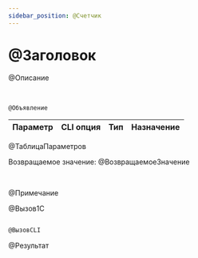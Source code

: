 ```yaml
---
sidebar_position: @Счетчик
---
```


# @Заголовок
@Описание


<br/>


`@Объявление`

  | Параметр | CLI опция | Тип | Назначение |
  |-|-|-|-|
@ТаблицаПараметров
  
  Возвращаемое значение: @ВозвращаемоеЗначение

<br/>

@Примечание


@Вызов1С	


```sh title="Пример команды CLI"
    
@ВызовCLI

```

@Результат
